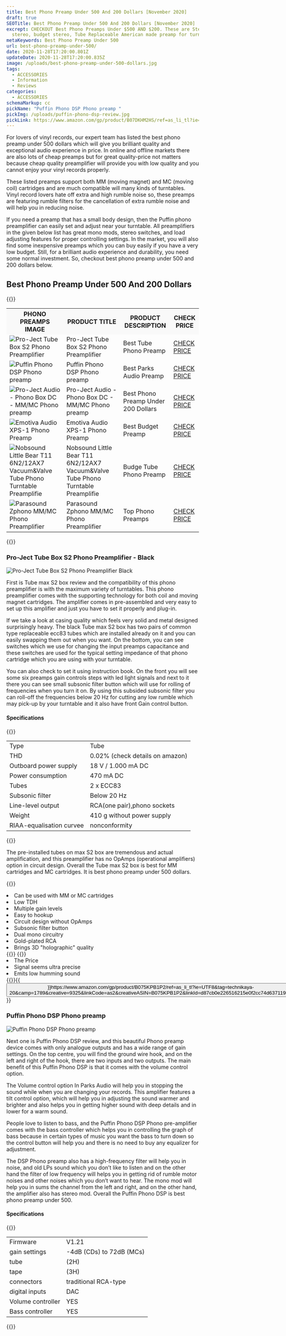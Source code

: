 ```yaml
---
title: Best Phono Preamp Under 500 And 200 Dollars [November 2020]
draft: true
SEOTitle: Best Phono Preamp Under 500 And 200 Dollars [November 2020]
excrept: CHECKOUT Best Phono Preamps Under $500 AND $200. These are Stereophile,
  stereo, budget stereo, Tube Replaceable American made preamp for turntable.
metaKeywords: Best Phono Preamp Under 500
url: best-phono-preamp-under-500/
date: 2020-11-28T17:20:00.801Z
updateDate: 2020-11-28T17:20:00.835Z
image: /uploads/best-phono-preamp-under-500-dollars.jpg
tags:
  - ACCESSORIES
  - Information
  - Reviews
categories:
  - ACCESSORIES
schemaMarkup: cc
pickName: "Puffin Phono DSP Phono preamp "
pickImg: /uploads/puffin-phono-dsp-review.jpg
pickLink: https://www.amazon.com/gp/product/B07DKHM2HS/ref=as_li_tl?ie=UTF8&tag=technikaya-20&camp=1789&creative=9325&linkCode=as2&creativeASIN=B07DKHM2HS&linkId=9caab712f8201139916c1d6017db94d0
---
```

For lovers of vinyl records, our expert team has listed the best phono preamp under 500 dollars which will give you brilliant quality and exceptional audio experience in price. In online and offline markets there are also lots of cheap preamps but for great quality-price not matters because cheap quality preamplifier will provide you with low quality and you cannot enjoy your vinyl records properly.

These listed preamps support both MM (moving magnet) and MC (moving coil) cartridges and are much compatible will many kinds of turntables. Vinyl record lovers hate off extra and high rumble noise so, these preamps are featuring rumble filters for the cancellation of extra rumble noise and will help you in reducing noise. 

If you need a preamp that has a small body design, then the Puffin phono preamplifier can easily set and adjust near your turntable. All preamplifiers in the given below list has great mono mods, stereo switches, and load adjusting features for proper controlling settings. In the market, you will also find some inexpensive preamps which you can buy easily if you have a very low budget. Still, for a brilliant audio experience and durability, you need some normal investment. So, checkout best phono preamp under 500 and 200 dollars below. 

## Best Phono Preamp Under 500 And 200 Dollars

{{<html-code tag="div">}}

<table class="no-mobile product-table" width="100%">
<tbody>
<tr class="thead" style="background-color:#f9f9f9!important">
<th><strong>PHONO PREAMPS IMAGE</strong></th>
<th><strong>PRODUCT TITLE</strong></th>
<th><strong>PRODUCT DESCRIPTION</strong></th>
<th><strong>CHECK PRICE</strong></th>
</tr>
<tr>
<td class="tdimg"><img src="/uploads/pro-ject-tube-box-s2-review.jpg" alt="Pro-Ject Tube Box S2 Phono Preamplifier " title="Pro-Ject Tube Box S2 Phono Preamplifier "></td>
<td>Pro-Ject Tube Box S2 Phono Preamplifier </td>
<td>Best Tube Phono Preamp</td>
<td><a class="table-button" href="https://www.amazon.com/gp/product/B075KPB1P2/ref=as_li_tl?ie=UTF8&tag=technikaya-20&camp=1789&creative=9325&linkCode=as2&creativeASIN=B075KPB1P2&linkId=d87cb0e226516215e0f2cc74d6371193" target="_blank" rel="nofollow noopener noreferrer">CHECK PRICE</a></td>
</tr>
<tr>
<td class="tdimg"><img src="/uploads/puffin-phono-dsp-review.jpg" alt="Puffin Phono DSP Phono preamp " title="Puffin Phono DSP Phono preamp "></td>
<td>Puffin Phono DSP Phono preamp </td>
<td>Best Parks Audio Preamp</td>
<td><a class="table-button" href="https://www.amazon.com/gp/product/B07DKHM2HS/ref=as_li_tl?ie=UTF8&tag=technikaya-20&camp=1789&creative=9325&linkCode=as2&creativeASIN=B07DKHM2HS&linkId=b0fb539aea53de6fc807a0a7244b60dc" target="_blank" rel="nofollow noopener noreferrer">CHECK PRICE</a></td>
</tr>
<tr>
<td class="tdimg"><img src="/uploads/pro-ject-audio-review.jpg" alt="Pro-Ject Audio - Phono Box DC - MM/MC Phono preamp " title="Pro-Ject Audio - Phono Box DC - MM/MC Phono preamp "></td>
<td>Pro-Ject Audio - Phono Box DC - MM/MC Phono preamp </td>
<td>Best Phono Preamp Under 200 Dollars</td>
<td><a class="table-button" href="https://www.amazon.com/gp/product/B007DB5I60/ref=as_li_tl?ie=UTF8&tag=technikaya-20&camp=1789&creative=9325&linkCode=as2&creativeASIN=B007DB5I60&linkId=ac0500eecf0cf5c5d57eca713768789c" target="_blank" rel="nofollow noopener noreferrer">CHECK PRICE</a></td>
</tr>
<tr>
<td class="tdimg"><img src="/uploads/emotiva-audio-xps-1-phono-preamp-review.jpg" alt="Emotiva Audio XPS-1 Phono Preamp" title="Emotiva Audio XPS-1 Phono Preamp"></td>
<td>Emotiva Audio XPS-1 Phono Preamp</td>
<td>Best Budget Preamp</td>
<td><a class="table-button" href="https://www.amazon.com/gp/product/B00PMCIYK4/ref=as_li_tl?ie=UTF8&tag=technikaya-20&camp=1789&creative=9325&linkCode=as2&creativeASIN=B00PMCIYK4&linkId=5a825f051e95155d1f77da54311970de" target="_blank" rel="nofollow noopener noreferrer">CHECK PRICE</a></td>
</tr>
<tr>
<td class="tdimg"><img src="/uploads/nobsound-little-bear-t11-review.jpg" alt="Nobsound Little Bear T11 6N2/12AX7 Vacuum&Valve Tube Phono Turntable Preamplifie" title="Nobsound Little Bear T11 6N2/12AX7 Vacuum&Valve Tube Phono Turntable Preamplifie"></td>
<td>Nobsound Little Bear T11 6N2/12AX7 Vacuum&Valve Tube Phono Turntable Preamplifie</td>
<td>Budge Tube Phono Preamp</td>
<td><a class="table-button" href="https://www.amazon.com/gp/product/B06XCM9NKV/ref=as_li_tl?ie=UTF8&tag=technikaya-20&camp=1789&creative=9325&linkCode=as2&creativeASIN=B06XCM9NKV&linkId=bacb62acf6c867f4456bb9df99c3ddd2" target="_blank" rel="nofollow noopener noreferrer">CHECK PRICE</a></td>
</tr>
<tr>
<td class="tdimg"><img src="/uploads/parasound-zphono-preamps-review.jpg" alt="Parasound Zphono MM/MC Phono Preamplifier " title="Parasound Zphono MM/MC Phono Preamplifier "></td>
<td>Parasound Zphono MM/MC Phono Preamplifier </td>
<td>Top Phono Preamps </td>
<td><a class="table-button" href="https://www.amazon.com/gp/product/B001RM7BLG/ref=as_li_tl?ie=UTF8&tag=technikaya-20&camp=1789&creative=9325&linkCode=as2&creativeASIN=B001RM7BLG&linkId=4962359f29d5f1da8ef8c36a807cc2f1" target="_blank" rel="nofollow noopener noreferrer">CHECK PRICE</a></td>
</tr>
</tbody>
</table>
{{</html-code>}}

### Pro-Ject Tube Box S2 Phono Preamplifier - Black

![Pro-Ject Tube Box S2 Phono Preamplifier Black ](/uploads/pro-ject-tube-box-s2-review.jpg "Pro-Ject Tube Box S2 Phono Preamplifier Black ")

First is Tube max S2 box review and the compatibility of this phono preamplifier is with the maximum variety of turntables. This phono preamplifier comes with the supporting technology for both coil and moving magnet cartridges. The amplifier comes in pre-assembled and very easy to set up this amplifier and just you have to set it properly and plug-in. 

If we take a look at casing quality which feels very solid and metal designed surprisingly heavy. The black Tube max S2 box has two pairs of common type replaceable ecc83 tubes which are installed already on it and you can easily swapping them out when you want. On the bottom, you can see switches which we use for changing the input preamps capacitance and these switches are used for the typical setting impedance of that phono cartridge which you are using with your turntable. 

You can also check to set it using instruction book. On the front you will see some six preamps gain controls steps with led light signals and next to it there you can see small subsonic filter button which will use for rolling of frequencies when you turn it on. By using this subsided subsonic filter you can roll-off the frequencies below 20 Hz for cutting any low rumble which may pick-up by your turntable and it also have front Gain control button. 

#### Specifications

{{<html-code tag="div">}}

<table>
<tbody><tr>
<td>Type</td>
<td>Tube </td>
</tr>
<tr>
<td>THD	</td>
<td>0.02% (check details on amazon)</td>
</tr>
<tr>
<td>Outboard power supply	</td>
<td>18 V / 1.000 mA DC</td>
</tr>
<tr>
<td>Power consumption	 </td>
<td>470 mA DC</td>
</tr>
<tr>
<td>Tubes	</td>
<td>2 x ECC83 </td>
</tr>
<tr>
<td>Subsonic filter	</td>
<td>Below 20 Hz </td>
</tr>
<tr>
<td>Line-level output	</td>
<td>RCA(one pair),phono sockets</td>
</tr>
<tr>
<td>Weight	</td>
<td>410 g without power supply</td>
</tr>
<tr>
<td>RIAA-equalisation curvee</td>
<td>nonconformity </td>
</tr>
</tbody>
</table>
{{</html-code>}}

The pre-installed tubes on max S2 box are tremendous and actual amplification, and this preamplifier has no OpAmps (operational amplifiers) option in circuit design. Overall the Tube max S2 box is best for MM cartridges and MC cartridges. It is best phono preamp under 500 dollars.

{{<pros>}}

<li>Can be used with MM or MC cartridges </li>
<li>Low TDH </li>
<li>Multiple gain levels </li>
<li>Easy to hookup</li>
<li>Circuit design without OpAmps</li>
<li>Subsonic filter button</li>
<li>Dual mono circuitry</li>
<li>Gold-plated RCA</li>
<li>Brings 3D "holographic" quality</li>
{{</pros>}}
{{<cons>}}
<li>The Price</li>
<li>Signal seems ultra precise</li>
<li>Emits low humming sound</li>
{{</cons>}}{{<button>}}https://www.amazon.com/gp/product/B075KPB1P2/ref=as_li_tl?ie=UTF8&tag=technikaya-20&camp=1789&creative=9325&linkCode=as2&creativeASIN=B075KPB1P2&linkId=d87cb0e226516215e0f2cc74d6371193{{</button>}}

### Puffin Phono DSP Phono preamp 

![Puffin Phono DSP Phono preamp](/uploads/puffin-phono-dsp-review.jpg "Puffin Phono DSP Phono preamp")

Next one is Puffin Phono DSP review, and this beautiful Phono preamp device comes with only analogue outputs and has a wide range of gain settings. On the top centre, you will find the ground wire hook, and on the left and right of the hook, there are two inputs and two outputs. The main benefit of this Puffin Phono DSP is that it comes with the volume control option. 

The Volume control option In Parks Audio will help you in stopping the sound while when you are changing your records. This amplifier features a tilt control option, which will help you in adjusting the sound warmer and brighter and also helps you in getting higher sound with deep details and in lower for a warm sound. 

People love to listen to bass, and the Puffin Phono DSP Phono pre-amplifier comes with the bass controller which helps you in controlling the graph of bass because in certain types of music you want the bass to turn down so the control button will help you and there is no need to buy any equalizer for adjustment. 

The DSP Phono preamp also has a high-frequency filter will help you in noise, and old LPs sound which you don’t like to listen and on the other hand the filter of low frequency will helps you in getting rid of rumble motor noises and other noises which you don’t want to hear. The mono mod will help you in sums the channel from the left and right, and on the other hand, the amplifier also has stereo mod. Overall the Puffin Phono DSP is best phono preamp under 500.

#### Specifications

{{<html-code tag="div">}}

<table>
<tbody><tr>
<td>Firmware </td>
<td>V1.21</td>
</tr>
<tr>
<td>gain settings</td>
<td>-4dB (CDs) to 72dB (MCs)</td>
</tr>
<tr>
<td>tube </td>
<td>(2H)</td>
</tr>
<tr>
<td>tape </td>
<td>(3H)</td>
</tr>
<tr>
<td>connectors</td>
<td>traditional RCA-type</td>
</tr>
<tr>
<td>digital inputs</td>
<td>DAC</td>
</tr>
<tr>
<td>Volume controller</td>
<td>YES</td>
</tr>
<tr>
<td>Bass controller</td>
<td>YES</td>
</tr>
</tbody>
</table>
{{</html-code>}}